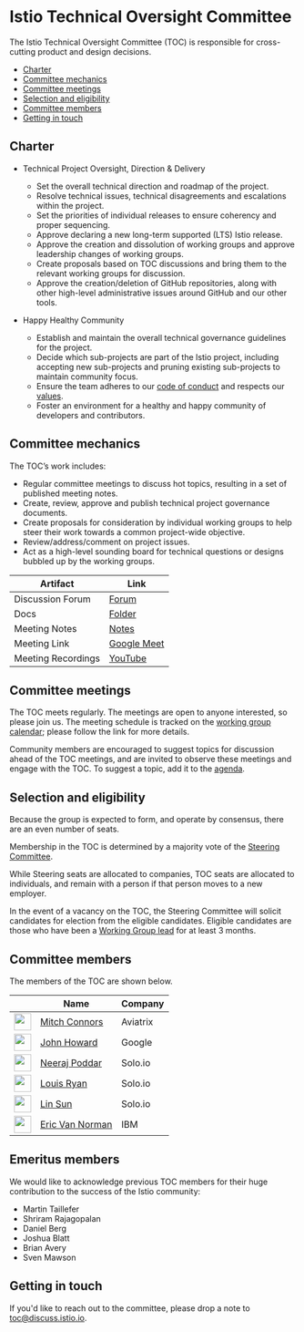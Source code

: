 # Istio Technical Oversight Committee

The Istio Technical Oversight Committee (TOC) is responsible for cross-cutting product and design decisions.

* [Charter](#charter)
* [Committee mechanics](#committee-mechanics)
* [Committee meetings](#committee-meetings)
* [Selection and eligibility](#selection-and-eligibility)
* [Committee members](#committee-members)
* [Getting in touch](#getting-in-touch)

## Charter

* Technical Project Oversight, Direction & Delivery

  * Set the overall technical direction and roadmap of the project.
  * Resolve technical issues, technical disagreements and escalations within the project.
  * Set the priorities of individual releases to ensure coherency and proper sequencing.
  * Approve declaring a new long-term supported (LTS) Istio release.
  * Approve the creation and dissolution of working groups and approve leadership changes of working groups.
  * Create proposals based on TOC discussions and bring them to the relevant working groups for discussion.
  * Approve the creation/deletion of GitHub repositories, along with other high-level administrative issues around GitHub and our other tools.

* Happy Healthy Community

  * Establish and maintain the overall technical governance guidelines for the project.
  * Decide which sub-projects are part of the Istio project, including accepting new sub-projects and pruning existing sub-projects to
    maintain community focus.
  * Ensure the team adheres to our [code of conduct](CONTRIBUTING.md#code-of-conduct) and respects our [values](VALUES.md).
  * Foster an environment for a healthy and happy community of developers and contributors.

## Committee mechanics

The TOC’s work includes:

* Regular committee meetings to discuss hot topics, resulting in a set of published meeting notes.
* Create, review, approve and publish technical project governance documents.
* Create proposals for consideration by individual working groups to help steer their work towards a common project-wide objective.
* Review/address/comment on project issues.
* Act as a high-level sounding board for technical questions or designs bubbled up by the working groups.

Artifact | Link
---|---
Discussion Forum | [Forum](https://discuss.istio.io/c/technical-oversight-committee)
Docs | [Folder](https://drive.google.com/corp/drive/folders/1-BLXbKg8mfnXbip4IThz4R4GH2PEsLZO)
Meeting Notes | [Notes](https://docs.google.com/document/d/13lxJqtlaQhmV2EwsNnS6h-_O4pobZQZuMjrzOeMgVI0/edit#heading=h.ipnfbx7g04vg)
Meeting Link | [Google Meet](https://meet.google.com/aof-rirb-ijs)
Meeting Recordings | [YouTube](https://www.youtube.com/playlist?list=PL7wB27eZmdfc4YPa8y3hk8BG3r8INCpRo)

## Committee meetings

The TOC meets regularly. The meetings are open to anyone interested, so please join us. The meeting schedule is tracked
on the [working group calendar](WORKING-GROUPS.md#working-group-meetings); please follow the link for more details.

Community members are encouraged to suggest topics for discussion ahead of the TOC meetings, and are invited
to observe these meetings and engage with the TOC. To suggest a topic, add it to the [agenda](https://docs.google.com/document/d/13lxJqtlaQhmV2EwsNnS6h-_O4pobZQZuMjrzOeMgVI0/edit#heading=h.ipnfbx7g04vg).

## Selection and eligibility

Because the group is expected to form, and operate by consensus, there are an even number of seats.

Membership in the TOC is determined by a majority vote of the [Steering Committee](./steering/README.md).

While Steering seats are allocated to companies, TOC seats are allocated to individuals, and remain with a person if that person moves to a new employer.

In the event of a vacancy on the TOC, the Steering Committee will solicit candidates for election from the eligible candidates. Eligible candidates are those who have been a [Working Group lead](ROLES.md/#lead) for at least 3 months.

## Committee members

The members of the TOC are shown below. 

&nbsp; | Name | Company
---|---|---
<img width="30px" src="https://avatars.githubusercontent.com/u/821270?v=4"> | [Mitch Connors](https://github.com/therealmitchconnors)  | Aviatrix
<img width="30px" src="https://avatars.githubusercontent.com/u/623453?v=4">            | [John Howard](https://github.com/howardjohn)  | Google
<img width="30px" src="https://avatars3.githubusercontent.com/u/12534779?s=400&v=4">|    [Neeraj Poddar](https://github.com/nrjpoddar) | Solo.io
<img width="30px" src="https://pbs.twimg.com/profile_images/838075233445695489/o2eAYJAV_400x400.jpg"> | [Louis Ryan](https://github.com/louiscryan) | Solo.io
<img width="30px" src="https://avatars1.githubusercontent.com/u/1588319?s=400&v=4"> |    [Lin Sun](https://github.com/linsun)          | Solo.io
<img width="30px" src="https://avatars.githubusercontent.com/u/10537847?v=4">       |    [Eric Van Norman](https://github.com/ericvn)  | IBM

## Emeritus members

We would like to acknowledge previous TOC members for their huge contribution to
the success of the Istio community:

* Martin Taillefer
* Shriram Rajagopalan
* Daniel Berg
* Joshua Blatt
* Brian Avery
* Sven Mawson

## Getting in touch

If you'd like to reach out to the committee, please drop a note to [toc@discuss.istio.io](mailto:toc@discuss.istio.io).
